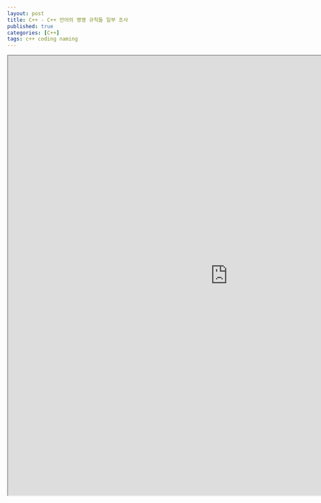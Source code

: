 ```yaml
---
layout: post
title: C++ - C++ 언어의 명명 규칙들 일부 조사
published: true
categories: [C++]
tags: c++ coding naming
---
```

<iframe width="1024" height="1024" src="https://docs.google.com/document/d/e/2PACX-1vQoZehAdQNPIi-7kgByxCaY5sRvu6ifXHf9j1bVphNx7GFjIwCDddADro7j6HP2fyjLmy4zMoncgIii/pub?embedded=true"></iframe>   
  